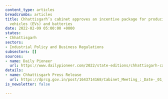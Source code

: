 ```yaml
---
content_type: articles
breadcrumbs: articles
title: Chhattisgarh’s cabinet approves an incentive package for producing electric
  vehicles (EVs) and batteries
date: 2022-02-09 05:00:00 +0000
states:
- Chhattisgarh
sectors:
- Industrial Policy and Business Regulations
subsectors: []
sources:
- name: Daily Pioneer
  url: https://www.dailypioneer.com/2022/state-editions/chhattisgarh-cabinet-approves-incentive-for-electric-vehicles.html
details:
- name: Chhattisgarh Press Release
  url: https://dprcg.gov.in/post/1643714168/Cabinet_Meeting_:_Date-_01_February_2022
is_newsletter: false

---
```

